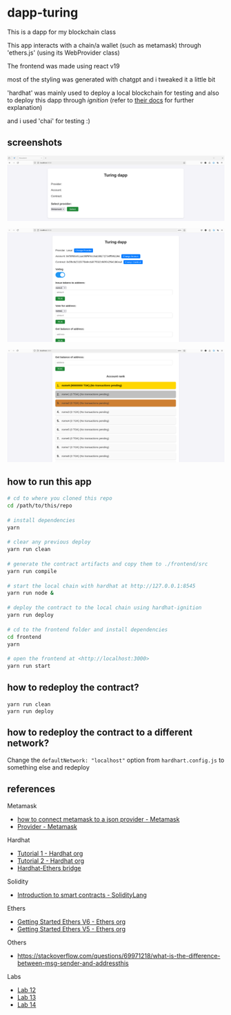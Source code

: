 # dapp-turing
This is a dapp for my blockchain class

This app interacts with a chain/a wallet (such as metamask) through
'ethers.js' (using its WebProvider class)

The frontend was made using react v19

most of the styling was generated with chatgpt and i tweaked it a little bit

'hardhat' was mainly used to deploy a local blockchain for testing and also to
deploy this dapp through *ignition* (refer to [their docs](https://hardhat.org/ignition/docs/reference/cli-commands)
for further explanation)

and i used 'chai' for testing :)





## screenshots

![Initial screen](./assets/initial-screen.png)

![Screen once logged](./assets/connected2localhost.png)

![Rank of all accounts connected](./assets/account-rank.png)





## how to run this app
```bash
# cd to where you cloned this repo
cd /path/to/this/repo

# install dependencies
yarn

# clear any previous deploy
yarn run clean

# generate the contract artifacts and copy them to ./frontend/src
yarn run compile

# start the local chain with hardhat at http://127.0.0.1:8545
yarn run node &

# deploy the contract to the local chain using hardhat-ignition
yarn run deploy

# cd to the frontend folder and install dependencies
cd frontend
yarn

# open the frontend at <http://localhost:3000>
yarn run start
```




## how to redeploy the contract?
```
yarn run clean
yarn run deploy
```




## how to redeploy the contract to a different network?
Change the `defaultNetwork: "localhost"` option from `hardhart.config.js` to
something else and redeploy




## references
Metamask
* [how to connect metamask to a json provider - Metamask](https://docs.metamask.io/wallet/how-to/run-devnet/)
* [Provider - Metamask](https://docs.metamask.io/wallet/reference/provider-api/)

Hardhat
* [Tutorial 1 - Hardhat org](https://hardhat.org/tutorial/creating-a-new-hardhat-project)
* [Tutorial 2 - Hardhat org](https://hardhat.org/hardhat-runner/docs/getting-started#overview)
* [Hardhat-Ethers bridge](https://hardhat.org/hardhat-runner/plugins/nomicfoundation-hardhat-ethers)

Solidity
* [Introduction to smart contracts - SolidityLang](https://docs.soliditylang.org/en/v0.8.9/introduction-to-smart-contracts.html)

Ethers
* [Getting Started Ethers V6 - Ethers org](https://docs.ethers.org/v6/getting-started/)
* [Getting Started Ethers V5 - Ethers org](https://docs.ethers.org/v5/getting-started/)

Others
* <https://stackoverflow.com/questions/69971218/what-is-the-difference-between-msg-sender-and-addressthis>

Labs
* [Lab 12](https://jamesbachini.com/solidity-for-beginners/)
* [Lab 13](https://vitto.cc/how-to-create-and-deploy-an-erc20-token-in-20-minutes/)
* [Lab 14](https://pt.w3d.community/fatimalima/como-construir-seu-dapp-usando-a-moderna-ethereum-tech-stack-hardhat-e-ethersjs-20n7)


